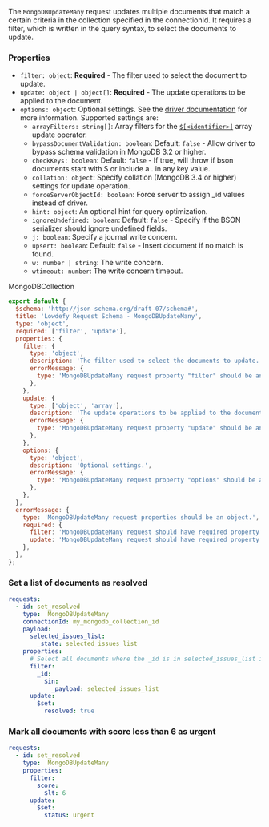 <TITLE>
MongoDBUpdateMany
</TITLE>

<DESCRIPTION>

The `MongoDBUpdateMany` request updates multiple documents that match a certain criteria in the collection specified in the connectionId. It requires a filter, which is written in the query syntax, to select the documents to update.

### Properties

- `filter: object`: __Required__ - The filter used to select the document to update.
- `update: object | object[]`: __Required__ - The update operations to be applied to the document.
- `options: object`: Optional settings. See the [driver documentation](https://mongodb.github.io/node-mongodb-native/3.3/api/Collection.html#updateOne) for more information. Supported settings are:
  - `arrayFilters: string[]`: Array filters for the [`$[<identifier>]`](https://docs.mongodb.com/manual/reference/operator/update/positional-filtered/) array update operator.
  - `bypassDocumentValidation: boolean`: Default: `false` - Allow driver to bypass schema validation in MongoDB 3.2 or higher.
  - `checkKeys: boolean`: Default: `false` - If true, will throw if bson documents start with $ or include a . in any key value.
  - `collation: object`: Specify collation (MongoDB 3.4 or higher) settings for update operation.
  - `forceServerObjectId: boolean`: Force server to assign _id values instead of driver.
  - `hint: object`: An optional hint for query optimization.
  - `ignoreUndefined: boolean`: Default: `false` - Specify if the BSON serializer should ignore undefined fields.
  - `j: boolean`: Specify a journal write concern.
  - `upsert: boolean`: Default: `false` - Insert document if no match is found.
  - `w: number | string`: The write concern.
  - `wtimeout: number`: The write concern timeout.

</DESCRIPTION>

<CONNECTION>
MongoDBCollection
</CONNECTION>

<SCHEMA>

```js
export default {
  $schema: 'http://json-schema.org/draft-07/schema#',
  title: 'Lowdefy Request Schema - MongoDBUpdateMany',
  type: 'object',
  required: ['filter', 'update'],
  properties: {
    filter: {
      type: 'object',
      description: 'The filter used to select the documents to update.',
      errorMessage: {
        type: 'MongoDBUpdateMany request property "filter" should be an object.',
      },
    },
    update: {
      type: ['object', 'array'],
      description: 'The update operations to be applied to the documents.',
      errorMessage: {
        type: 'MongoDBUpdateMany request property "update" should be an object.',
      },
    },
    options: {
      type: 'object',
      description: 'Optional settings.',
      errorMessage: {
        type: 'MongoDBUpdateMany request property "options" should be an object.',
      },
    },
  },
  errorMessage: {
    type: 'MongoDBUpdateMany request properties should be an object.',
    required: {
      filter: 'MongoDBUpdateMany request should have required property "filter".',
      update: 'MongoDBUpdateMany request should have required property "update".',
    },
  },
};
```

</SCHEMA>

<EXAMPLES>

### Set a list of documents as resolved

```yaml
requests:
  - id: set_resolved
    type:  MongoDBUpdateMany
    connectionId: my_mongodb_collection_id
    payload:
      selected_issues_list:
        _state: selected_issues_list
    properties:
      # Select all documents where the _id is in selected_issues_list in state
      filter:
        _id:
          $in:
            _payload: selected_issues_list
      update:
        $set:
          resolved: true
```

### Mark all documents with score less than 6 as urgent

```yaml
requests:
  - id: set_resolved
    type:  MongoDBUpdateMany
    properties:
      filter:
        score:
          $lt: 6
      update:
        $set:
          status: urgent
```

</EXAMPLES>
